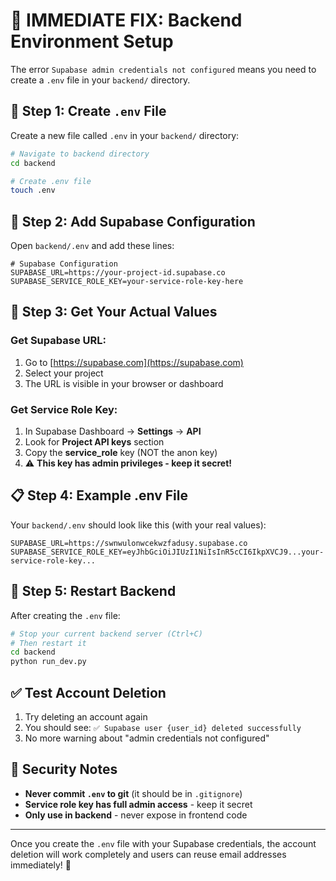 # 🚨 **IMMEDIATE FIX**: Backend Environment Setup

The error `Supabase admin credentials not configured` means you need to create a `.env` file in your `backend/` directory.

## 🔧 **Step 1: Create `.env` File**

Create a new file called `.env` in your `backend/` directory:

```bash
# Navigate to backend directory
cd backend

# Create .env file
touch .env
```

## 📝 **Step 2: Add Supabase Configuration**

Open `backend/.env` and add these lines:

```env
# Supabase Configuration
SUPABASE_URL=https://your-project-id.supabase.co
SUPABASE_SERVICE_ROLE_KEY=your-service-role-key-here
```

## 🔑 **Step 3: Get Your Actual Values**

### Get Supabase URL:
1. Go to [https://supabase.com](https://supabase.com)
2. Select your project
3. The URL is visible in your browser or dashboard

### Get Service Role Key:
1. In Supabase Dashboard → **Settings** → **API**  
2. Look for **Project API keys** section
3. Copy the **service_role** key (NOT the anon key)
4. ⚠️ **This key has admin privileges - keep it secret!**

## 📋 **Step 4: Example .env File**

Your `backend/.env` should look like this (with your real values):

```env
SUPABASE_URL=https://swnwulonwcekwzfadusy.supabase.co
SUPABASE_SERVICE_ROLE_KEY=eyJhbGciOiJIUzI1NiIsInR5cCI6IkpXVCJ9...your-service-role-key...
```

## 🔄 **Step 5: Restart Backend**

After creating the `.env` file:

```bash
# Stop your current backend server (Ctrl+C)
# Then restart it
cd backend
python run_dev.py
```

## ✅ **Test Account Deletion**

1. Try deleting an account again
2. You should see: `✅ Supabase user {user_id} deleted successfully`
3. No more warning about "admin credentials not configured"

## 🚨 **Security Notes**

- **Never commit `.env` to git** (it should be in `.gitignore`)
- **Service role key has full admin access** - keep it secret
- **Only use in backend** - never expose in frontend code

---

Once you create the `.env` file with your Supabase credentials, the account deletion will work completely and users can reuse email addresses immediately! 🎉 